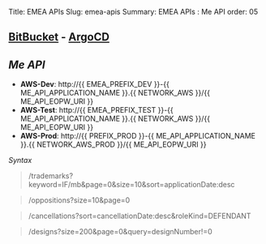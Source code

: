 Title: EMEA APIs
Slug: emea-apis
Summary: EMEA APIs : Me API
order: 05


## <a href="https://git.euipo.europa.eu/projects/EMEA/repos/me-api/browse" target="_blank">BitBucket</a> - <a href="https://argocd-dev.nonprod.aws.oami.eu/applications/me-api-dev-aws?resource=" target="_blank">ArgoCD</a>

## _Me API_ 

- **AWS-Dev**:  http://{{ EMEA_PREFIX_DEV }}-{{ ME_API_APPLICATION_NAME }}.{{ NETWORK_AWS }}/{{ ME_API_EOPW_URI }}
- **AWS-Test**:  http://{{ EMEA_PREFIX_TEST }}-{{ ME_API_APPLICATION_NAME }}.{{ NETWORK_AWS }}/{{ ME_API_EOPW_URI }}
- **AWS-Prod**:  http://{{ PREFIX_PROD }}-{{ ME_API_APPLICATION_NAME }}.{{ NETWORK_AWS_PROD }}/{{ ME_API_EOPW_URI }}

_Syntax_

> /trademarks?keyword=IF/mb&page=0&size=10&sort=applicationDate:desc

> /oppositions?size=10&page=0

> /cancellations?sort=cancellationDate:desc&roleKind=DEFENDANT

> /designs?size=200&page=0&query=designNumber!=0
